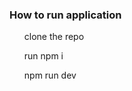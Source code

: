 

<h3>How to run application</h3>
<ol>
  <p>clone the repo</p>
  <p>run npm i</p>
  <p>npm run dev</p>
</ol>
